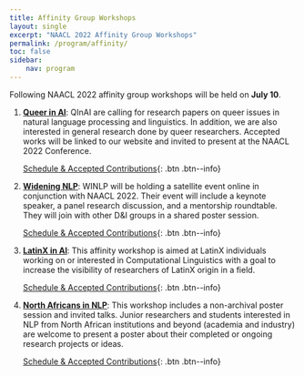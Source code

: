 ```yaml
---
title: Affinity Group Workshops
layout: single
excerpt: "NAACL 2022 Affinity Group Workshops"
permalink: /program/affinity/
toc: false
sidebar: 
    nav: program
---
```


Following NAACL 2022 affinity group workshops will be held on **July 10**.

1. [**Queer in AI**](https://www.queerinai.com/naacl): QInAI are calling for research papers on queer issues in natural language processing and linguistics. In addition, we are also interested in general research done by queer researchers. Accepted works will be linked to our website and invited to present at the NAACL 2022 Conference.

    [Schedule & Accepted Contributions](/program/affinity/qia/){: .btn .btn--info}

2. [**Widening NLP**](http://www.winlp.org/winlp-satellite-workshop-naacl-2022/): WINLP will be holding a satellite event online in conjunction with NAACL 2022. Their event will include a keynote speaker, a panel research discussion, and a mentorship roundtable. They will join with other D&I groups in a shared poster session.

    [Schedule & Accepted Contributions](/program/affinity/winlp/){: .btn .btn--info}

3. [**LatinX in AI**](https://www.latinxinai.org/naacl-2022): This affinity workshop is aimed at LatinX individuals working on or interested in Computational Linguistics with a goal to increase the visibility of researchers of LatinX origin in a field.

    [Schedule & Accepted Contributions](/program/affinity/lxai/){: .btn .btn--info}

4. [**North Africans in NLP**](https://sites.google.com/view/northafricansinnlp/naacl-2022?authuser=0): This workshop includes a non-archival poster session and invited talks. Junior researchers and students interested in NLP from North African institutions and beyond (academia and industry) are welcome to present a poster about their completed or ongoing research projects or ideas.

    [Schedule & Accepted Contributions](/program/affinity/north-africans-in-nlp/){: .btn .btn--info}

